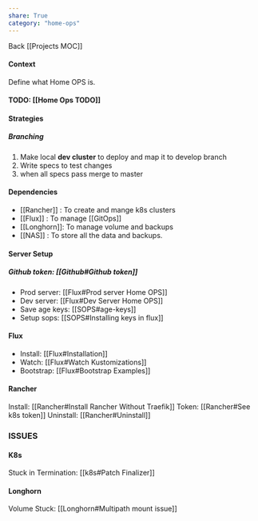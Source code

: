 ```yaml
---
share: True
category: "home-ops"
---
```

Back [[Projects MOC]]


#### Context
Define what Home OPS is.

#### TODO: [[Home Ops TODO]]

#### Strategies
##### Branching
1. Make local **dev cluster** to deploy and map it to develop branch
2. Write specs to test changes
3. when all specs pass merge to master

#### Dependencies
- [[Rancher]] :  To create and mange k8s clusters
- [[Flux]] : To manage [[GitOps]]
- [[Longhorn]]: To manage volume and backups
- [[NAS]] : To store all the data and backups.

#### Server Setup
##### Github token: [[Github#Github token]]
- Prod server: [[Flux#Prod server Home OPS]]
- Dev server: [[Flux#Dev Server Home OPS]]
- Save age keys: [[SOPS#age-keys]]
- Setup sops: [[SOPS#Installing keys in flux]]

#### Flux
- Install: [[Flux#Installation]]
- Watch: [[Flux#Watch Kustomizations]]
- Bootstrap: [[Flux#Bootstrap Examples]]

#### Rancher
Install: [[Rancher#Install Rancher Without Traefik]]
Token: [[Rancher#See k8s token]]
Uninstall: [[Rancher#Uninstall]]


### ISSUES
#### K8s
Stuck in Termination: [[k8s#Patch Finalizer]]

#### Longhorn
Volume Stuck: [[Longhorn#Multipath mount issue]]